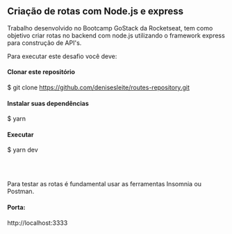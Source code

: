 ## Criação de rotas com Node.js e express

Trabalho desenvolvido no Bootcamp GoStack da Rocketseat, tem como objetivo criar rotas no backend com node.js utilizando o framework express para construção de API's. 

Para executar este desafio você deve: 

#### Clonar este repositório

$ git clone https://github.com/denisesleite/routes-repository.git

#### Instalar suas dependências

$ yarn

#### Executar

$ yarn dev

<br/><br/>

Para testar as rotas é fundamental usar as ferramentas Insomnia ou Postman.

#### Porta: <br/>
http://localhost:3333